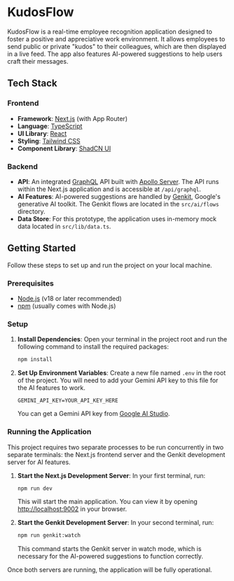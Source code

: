 # KudosFlow

KudosFlow is a real-time employee recognition application designed to foster a positive and appreciative work environment. It allows employees to send public or private "kudos" to their colleagues, which are then displayed in a live feed. The app also features AI-powered suggestions to help users craft their messages.

## Tech Stack

### Frontend

*   **Framework**: [Next.js](https://nextjs.org/) (with App Router)
*   **Language**: [TypeScript](https://www.typescriptlang.org/)
*   **UI Library**: [React](https://react.dev/)
*   **Styling**: [Tailwind CSS](https://tailwindcss.com/)
*   **Component Library**: [ShadCN UI](https://ui.shadcn.com/)

### Backend

*   **API**: An integrated [GraphQL](https://graphql.org/) API built with [Apollo Server](https://www.apollographql.com/docs/apollo-server/). The API runs within the Next.js application and is accessible at `/api/graphql`.
*   **AI Features**: AI-powered suggestions are handled by [Genkit](https://firebase.google.com/docs/genkit), Google's generative AI toolkit. The Genkit flows are located in the `src/ai/flows` directory.
*   **Data Store**: For this prototype, the application uses in-memory mock data located in `src/lib/data.ts`.

## Getting Started

Follow these steps to set up and run the project on your local machine.

### Prerequisites

*   [Node.js](https://nodejs.org/) (v18 or later recommended)
*   [npm](https://www.npmjs.com/) (usually comes with Node.js)

### Setup

1.  **Install Dependencies**:
    Open your terminal in the project root and run the following command to install the required packages:
    ```bash
    npm install
    ```

2.  **Set Up Environment Variables**:
    Create a new file named `.env` in the root of the project. You will need to add your Gemini API key to this file for the AI features to work.
    ```
    GEMINI_API_KEY=YOUR_API_KEY_HERE
    ```
    You can get a Gemini API key from [Google AI Studio](https://aistudio.google.com/).

### Running the Application

This project requires two separate processes to be run concurrently in two separate terminals: the Next.js frontend server and the Genkit development server for AI features.

1.  **Start the Next.js Development Server**:
    In your first terminal, run:
    ```bash
    npm run dev
    ```
    This will start the main application. You can view it by opening [http://localhost:9002](http://localhost:9002) in your browser.

2.  **Start the Genkit Development Server**:
    In your second terminal, run:
    ```bash
    npm run genkit:watch
    ```
    This command starts the Genkit server in watch mode, which is necessary for the AI-powered suggestions to function correctly.

Once both servers are running, the application will be fully operational.
